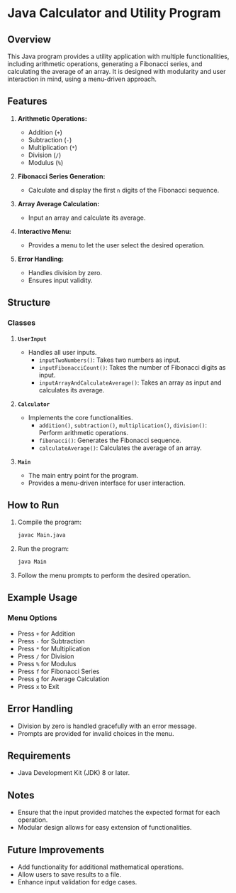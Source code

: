 # Java Calculator and Utility Program

## Overview
This Java program provides a utility application with multiple functionalities, including arithmetic operations, generating a Fibonacci series, and calculating the average of an array. It is designed with modularity and user interaction in mind, using a menu-driven approach.

## Features

1. **Arithmetic Operations:**
   - Addition (`+`)
   - Subtraction (`-`)
   - Multiplication (`*`)
   - Division (`/`)
   - Modulus (`%`)

2. **Fibonacci Series Generation:**
   - Calculate and display the first `n` digits of the Fibonacci sequence.

3. **Array Average Calculation:**
   - Input an array and calculate its average.

4. **Interactive Menu:**
   - Provides a menu to let the user select the desired operation.

5. **Error Handling:**
   - Handles division by zero.
   - Ensures input validity.

## Structure

### Classes

1. **`UserInput`**
   - Handles all user inputs.
     - `inputTwoNumbers()`: Takes two numbers as input.
     - `inputFibonacciCount()`: Takes the number of Fibonacci digits as input.
     - `inputArrayAndCalculateAverage()`: Takes an array as input and calculates its average.

2. **`Calculator`**
   - Implements the core functionalities.
     - `addition()`, `subtraction()`, `multiplication()`, `division()`: Perform arithmetic operations.
     - `fibonacci()`: Generates the Fibonacci sequence.
     - `calculateAverage()`: Calculates the average of an array.

3. **`Main`**
   - The main entry point for the program.
   - Provides a menu-driven interface for user interaction.

## How to Run

1. Compile the program:
   ```bash
   javac Main.java
   ```

2. Run the program:
   ```bash
   java Main
   ```

3. Follow the menu prompts to perform the desired operation.

## Example Usage

### Menu Options

- Press `+` for Addition
- Press `-` for Subtraction
- Press `*` for Multiplication
- Press `/` for Division
- Press `%` for Modulus
- Press `f` for Fibonacci Series
- Press `g` for Average Calculation
- Press `x` to Exit



## Error Handling
- Division by zero is handled gracefully with an error message.
- Prompts are provided for invalid choices in the menu.

## Requirements
- Java Development Kit (JDK) 8 or later.

## Notes
- Ensure that the input provided matches the expected format for each operation.
- Modular design allows for easy extension of functionalities.

## Future Improvements
- Add functionality for additional mathematical operations.
- Allow users to save results to a file.
- Enhance input validation for edge cases.

